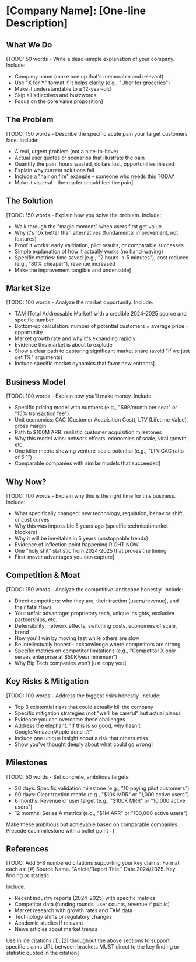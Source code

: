 # [Company Name]: [One-line Description]

## What We Do

[TODO: 50 words - Write a dead-simple explanation of your company. Include:

- Company name (make one up that's memorable and relevant)
- Use "X for Y" format if it helps clarity (e.g., "Uber for groceries")
- Make it understandable to a 12-year-old
- Skip all adjectives and buzzwords
- Focus on the core value proposition]

## The Problem

[TODO: 150 words - Describe the specific acute pain your target customers face. Include:

- A real, urgent problem (not a nice-to-have)
- Actual user quotes or scenarios that illustrate the pain
- Quantify the pain: hours wasted, dollars lost, opportunities missed
- Explain why current solutions fail
- Include a "hair on fire" example - someone who needs this TODAY
- Make it visceral - the reader should feel the pain]

## The Solution

[TODO: 150 words - Explain how you solve the problem. Include:

- Walk through the "magic moment" when users first get value
- Why it's 10x better than alternatives (fundamental improvement, not features)
- Proof it works: early validation, pilot results, or comparable successes
- Simple explanation of how it actually works (no hand-waving)
- Specific metrics: time saved (e.g., "2 hours → 5 minutes"), cost reduced (e.g., "80% cheaper"), revenue increased
- Make the improvement tangible and undeniable]

## Market Size

[TODO: 100 words - Analyze the market opportunity. Include:

- TAM (Total Addressable Market) with a credible 2024-2025 source and specific number
- Bottom-up calculation: number of potential customers × average price = opportunity
- Market growth rate and why it's expanding rapidly
- Evidence this market is about to explode
- Show a clear path to capturing significant market share (avoid "if we just get 1%" arguments)
- Include specific market dynamics that favor new entrants]

## Business Model

[TODO: 100 words - Explain how you'll make money. Include:

- Specific pricing model with numbers (e.g., "$99/month per seat" or "15% transaction fee")
- Unit economics: CAC (Customer Acquisition Cost), LTV (Lifetime Value), gross margin
- Path to $100M ARR: realistic customer acquisition milestones
- Why this model wins: network effects, economies of scale, viral growth, etc.
- One killer metric showing venture-scale potential (e.g., "LTV:CAC ratio of 5:1")
- Comparable companies with similar models that succeeded]

## Why Now?

[TODO: 100 words - Explain why this is the right time for this business. Include:

- What specifically changed: new technology, regulation, behavior shift, or cost curves
- Why this was impossible 5 years ago (specific technical/market blockers)
- Why it will be inevitable in 5 years (unstoppable trends)
- Evidence of inflection point happening RIGHT NOW
- One "holy shit" statistic from 2024-2025 that proves the timing
- First-mover advantages you can capture]

## Competition & Moat

[TODO: 150 words - Analyze the competitive landscape honestly. Include:

- Direct competitors: who they are, their traction (users/revenue), and their fatal flaws
- Your unfair advantage: proprietary tech, unique insights, exclusive partnerships, etc.
- Defensibility: network effects, switching costs, economies of scale, brand
- How you'll win by moving fast while others are slow
- Be intellectually honest - acknowledge where competitors are strong
- Specific metrics on competitor limitations (e.g., "Competitor X only serves enterprise at $50K/year minimum")
- Why Big Tech companies won't just copy you]

## Key Risks & Mitigation

[TODO: 100 words - Address the biggest risks honestly. Include:

- Top 3 existential risks that could actually kill the company
- Specific mitigation strategies (not "we'll be careful" but actual plans)
- Evidence you can overcome these challenges
- Address the elephant: "If this is so good, why hasn't Google/Amazon/Apple done it?"
- Include one unique insight about a risk that others miss
- Show you've thought deeply about what could go wrong]

## Milestones

[TODO: 50 words - Set concrete, ambitious targets:

- 30 days: Specific validation milestone (e.g., "10 paying pilot customers")
- 90 days: Clear traction metric (e.g., "$10K MRR" or "1,000 active users")
- 6 months: Revenue or user target (e.g., "$100K MRR" or "10,000 active users")
- 12 months: Series A metrics (e.g., "$1M ARR" or "100,000 active users")

Make these ambitious but achievable based on comparable companies
Precede each milestone with a bullet point `-`]

## References

[TODO: Add 5-8 numbered citations supporting your key claims. Format each as:
[#] Source Name. "Article/Report Title." Date 2024/2025. Key finding or statistic. <URL>

Include:

- Recent industry reports (2024-2025) with specific metrics
- Competitor data (funding rounds, user counts, revenue if public)
- Market research with growth rates and TAM data
- Technology shifts or regulatory changes
- Academic studies if relevant
- News articles about market trends

Use inline citations [1], [2] throughout the above sections to support specific claims
URL between brackets MUST direct to the key finding or statistic quoted in the citation]
